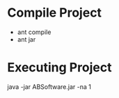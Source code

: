 Compile Project
===============
- ant compile
- ant jar

Executing Project
=================
java -jar ABSoftware.jar -na 1